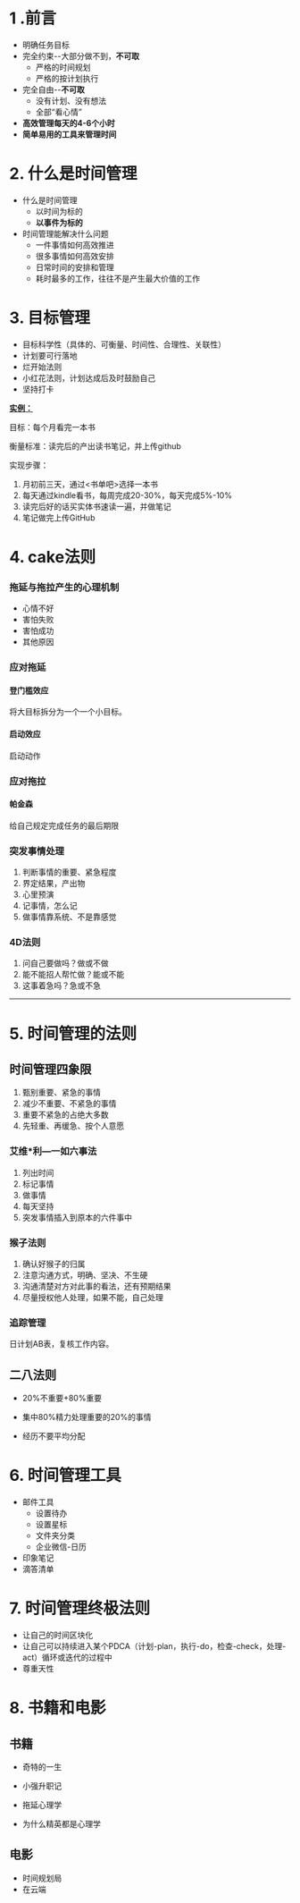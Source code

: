 # 1 .前言

* 明确任务目标
* 完全约束--大部分做不到，**不可取**
  * 严格的时间规划
  * 严格的按计划执行
* 完全自由--**不可取**
  * 没有计划、没有想法
  * 全部“看心情”
* **高效管理每天的4-6个小时**
* **简单易用的工具来管理时间**

# 2. 什么是时间管理

* 什么是时间管理
  * 以时间为标的
  * **以事件为标的**
* 时间管理能解决什么问题
  * 一件事情如何高效推进
  * 很多事情如何高效安排
  * 日常时间的安排和管理
  * 耗时最多的工作，往往不是产生最大价值的工作

# 3. 目标管理

* 目标科学性（具体的、可衡量、时间性、合理性、关联性）
* 计划要可行落地
* 烂开始法则
* 小红花法则，计划达成后及时鼓励自己
* 坚持打卡

**<u>实例：</u>**

目标：每个月看完一本书

衡量标准：读完后的产出读书笔记，并上传github

实现步骤：

1. 月初前三天，通过<书单吧>选择一本书
2. 每天通过kindle看书，每周完成20-30%，每天完成5%-10%
3. 读完后好的话买实体书速读一遍，并做笔记
4. 笔记做完上传GitHub

# 4. cake法则

### 拖延与拖拉产生的心理机制

* 心情不好
* 害怕失败
* 害怕成功
* 其他原因

### 应对拖延

#### 登门槛效应

将大目标拆分为一个一个小目标。

#### 启动效应

启动动作

### 应对拖拉

#### 帕金森

给自己规定完成任务的最后期限

### 突发事情处理

1. 判断事情的重要、紧急程度
2. 界定结果，产出物
3. 心里预演
4. 记事情，怎么记
5. 做事情靠系统、不是靠感觉

### 4D法则

1. 问自己要做吗？做或不做
2. 能不能招人帮忙做？能或不能
3. 这事着急吗？急或不急

---

# 5. 时间管理的法则

## 时间管理四象限

1. 甄别重要、紧急的事情
2. 减少不重要、不紧急的事情
3. 重要不紧急的占绝大多数
4. 先轻重、再缓急、按个人意愿

### 艾维*利—一如六事法

1. 列出时间
2. 标记事情
3. 做事情
4. 每天坚持
5. 突发事情插入到原本的六件事中

### 猴子法则

1. 确认好猴子的归属
2. 注意沟通方式，明确、坚决、不生硬
3. 沟通清楚对方对此事的看法，还有预期结果
4. 尽量授权他人处理，如果不能，自己处理

### 追踪管理

日计划AB表，复核工作内容。

## 二八法则

* 20%不重要+80%重要

* 集中80%精力处理重要的20%的事情
* 经历不要平均分配

# 6. 时间管理工具

* 邮件工具
  * 设置待办
  * 设置星标
  * 文件夹分类
  * 企业微信-日历
* 印象笔记
* 滴答清单

# 7. 时间管理终极法则

* 让自己的时间区块化
* 让自己可以持续进入某个PDCA（计划-plan，执行-do，检查-check，处理-act）循环或迭代的过程中
* 尊重天性

# 8. 书籍和电影

## 书籍

* 奇特的一生

* 小强升职记

* 拖延心理学

* 为什么精英都是心理学

## 电影

* 时间规划局
* 在云端